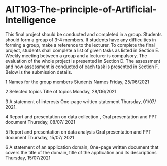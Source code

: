 # AIT103-The-principle-of-Artificial-Intelligence

This final project should be conducted and completed in a group. Students should form a group of 3-4 members. If students have any difficulties in forming a group, make a reference to the lecturer. To complete the final project, students shall complete a list of given tasks as listed in Section E. Weekly meeting between a group and a lecturer is compulsory. The evaluation of the whole project is presented in Section D. The assessment and how assessment is conducted of each task is 
presented in Section F. Below is the submission details. 

1 Names for the group members Students Names Friday, 25/06/2021

2 Selected topics Title of topics Monday, 28/06/2021

3 A statement of interests One-page written statement Thursday, 01/07/ 2021.

4 Report and presentation on data collection , Oral presentation and PPT document
Thursday, 08/07/ 2021

5 Report and presentation on  data analysis
Oral presentation and PPT document
Thursday, 15/07/ 2021

6 A statement of an application domain, One-page written document that covers the title of the domain, title of the application and its descriptions
Thursday, 15/07/2021

